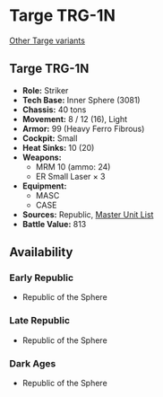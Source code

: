 # Targe TRG-1N

[Other Targe variants](../targe.md)

## Targe TRG-1N
- **Role:** Striker
- **Tech Base:** Inner Sphere (3081)
- **Chassis:** 40 tons
- **Movement:** 8 / 12 (16), Light
- **Armor:** 99 (Heavy Ferro Fibrous)
- **Cockpit:** Small
- **Heat Sinks:** 10 (20)
- **Weapons:**
  - MRM 10 (ammo: 24)
  - ER Small Laser × 3
- **Equipment:**
  - MASC
  - CASE
- **Sources:** Republic, [Master Unit List](http://masterunitlist.info/Unit/Details/3164/targe-trg-1n)
- **Battle Value:** 813

## Availability

### Early Republic
- Republic of the Sphere

### Late Republic
- Republic of the Sphere

### Dark Ages
- Republic of the Sphere

